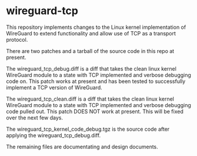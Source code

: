 # wireguard-tcp
This repository implements changes to the Linux kernel implementation of WireGuard to extend functionality and allow use of TCP as a transport protocol.

There are two patches and a tarball of the source code in this repo at present.

The wireguard_tcp_debug.diff is a diff that takes the clean linux kernel WireGuard module to a state with TCP implemented and verbose debugging code on. This patch works at present and has been tested to successfully implement a TCP version of WireGuard.

The wireguard_tcp_clean.diff is a diff that takes the clean linux kernel WireGuard module to a state with TCP implemented and verbose debugging code pulled out. This patch DOES NOT work at present. This will be fixed over the next few days.

The wireguard_tcp_kernel_code_debug.tgz is the source code after applying the wireguard_tcp_debug.diff.

The remaining files are documentating and design documents.
